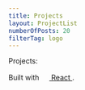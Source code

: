 ```yaml
---
title: Projects
layout: ProjectList
numberOfPosts: 20
filterTag: logo
---
```


Projects:


Built with
<a href="https://facebook.github.io/react/">
  <img alt="" src="assets/react.svg" width="16" height="16" />
  React
</a>.
